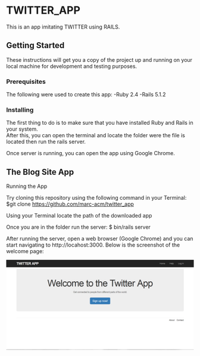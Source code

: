 # TWITTER_APP
This is an app imitating TWITTER using RAILS.

## Getting Started
These instructions will get you a copy of the project up and running on your local machine for development and testing purposes. 

### Prerequisites
The following were used to create this app:
-Ruby 2.4
-Rails 5.1.2

### Installing

The first thing to do is to make sure that you have installed Ruby and Rails in your system.  
After this, you can open the terminal and locate the folder were the file is located then run the rails server.

Once server is running, you can open the app using Google Chrome.

## The Blog Site App

Running the App

Try cloning this repository using the following command in your Terminal:
$git clone https://github.com/marc-acm/twitter_app

Using your Terminal locate the path of the downloaded app

Once you are in the folder run the server:
$ bin/rails server

After running the server, open a web browser (Google Chrome) and you can start navigating to http://locahost:3000.  Below is the screenshot of the welcome page:


![alt text](https://github.com/marc-acm/twitter_app/blob/master/twitter.png)



